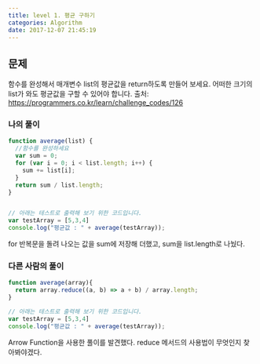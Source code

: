 ```yaml
---
title: level 1. 평균 구하기
categories: Algorithm
date: 2017-12-07 21:45:19
---
```

## 문제 

함수를 완성해서 매개변수 list의 평균값을 return하도록 만들어 보세요.
어떠한 크기의 list가 와도 평균값을 구할 수 있어야 합니다.
출처: https://programmers.co.kr/learn/challenge_codes/126



### 나의 풀이

```javascript
function average(list) {
  //함수를 완성하세요
  var sum = 0;
  for (var i = 0; i < list.length; i++) {
    sum += list[i];
  }
  return sum / list.length;
}


// 아래는 테스트로 출력해 보기 위한 코드입니다.
var testArray = [5,3,4]
console.log("평균값 : " + average(testArray));
```
for 반복문을 돌려 나오는 값을 sum에 저장해 더했고, sum을 list.length로 나눴다.



### 다른 사람의 풀이

```javascript
function average(array){
  return array.reduce((a, b) => a + b) / array.length;
}

// 아래는 테스트로 출력해 보기 위한 코드입니다.
var testArray = [5,3,4] 
console.log("평균값 : " + average(testArray));
```

Arrow Function을 사용한 풀이를 발견했다.
reduce 메서드의 사용법이 무엇인지 찾아봐야겠다.